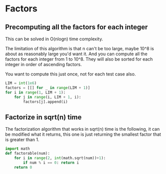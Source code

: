 # Factors

## Precomputing all the factors for each integer

This can be solved in O(nlogn) time complexity.

The limitation of this algorithm is that n can't be too large, maybe 10^8 is about as reasonably large you'd want it.  And you can compute all the factors for each integer from 1 to 10^8.  They will also be sorted for each integer in order of ascending factors.

You want to compute this just once, not for each test case also.

```py
LIM = int(1e6)
factors = [[] for _ in range(LIM + 1)]
for i in range(1, LIM + 1):
    for j in range(i, LIM + 1, i):
        factors[j].append(i)
```

## Factorize in sqrt(n) time

The factorization algorithm that works in sqrt(n) time is the following, it can be modified what it returns, this one is just returning the smallest factor that is greater than 1. 

```py
import math
def factorable(num):
    for i in range(2, int(math.sqrt(num))+1):
        if num % i == 0: return i
    return 0
```